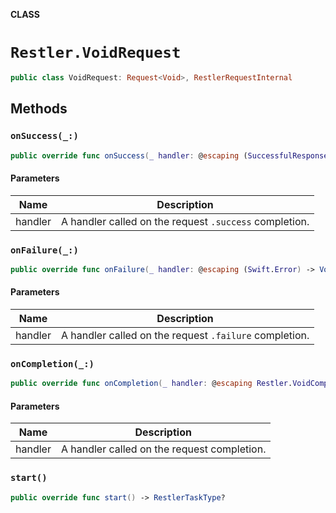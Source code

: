 **CLASS**

# `Restler.VoidRequest`

```swift
public class VoidRequest: Request<Void>, RestlerRequestInternal
```

## Methods
### `onSuccess(_:)`

```swift
public override func onSuccess(_ handler: @escaping (SuccessfulResponseObject) -> Void) -> Self
```

#### Parameters

| Name | Description |
| ---- | ----------- |
| handler | A handler called on the request `.success` completion. |

### `onFailure(_:)`

```swift
public override func onFailure(_ handler: @escaping (Swift.Error) -> Void) -> Self
```

#### Parameters

| Name | Description |
| ---- | ----------- |
| handler | A handler called on the request `.failure` completion. |

### `onCompletion(_:)`

```swift
public override func onCompletion(_ handler: @escaping Restler.VoidCompletion) -> Self
```

#### Parameters

| Name | Description |
| ---- | ----------- |
| handler | A handler called on the request completion. |

### `start()`

```swift
public override func start() -> RestlerTaskType?
```
